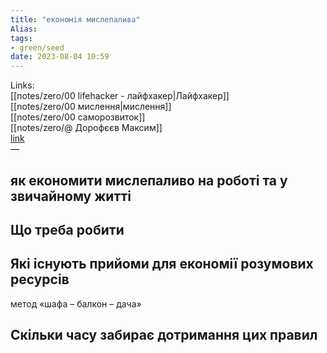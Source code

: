 ```yaml
---
title: "економія мислепалива"
Alias: 
tags:
- green/seed
date: 2023-08-04 10:59
---
```

Links:  
[[notes/zero/00 lifehacker - лайфхакер|Лайфхакер]]  
[[notes/zero/00 мислення|мислення]]  
[[notes/zero/00 саморозвиток]]  
[[notes/zero/@ Дорофєєв Максим]]  
[link](https://lifehacker.ru/dzhedajskie-tehniki/)  
—
## як економити мислепаливо на роботі та у звичайному житті

## Що треба робити

## Які існують прийоми для економії розумових ресурсів

 метод «шафа – балкон – дача»


## Скільки часу забирає дотримання цих правил

